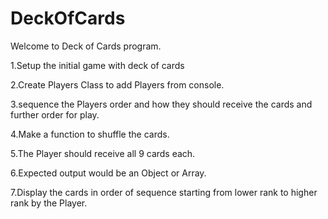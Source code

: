 # DeckOfCards
Welcome to Deck of Cards program.

1.Setup the initial game with deck of cards

2.Create Players Class to add Players from console.

3.sequence the Players order and how they should receive the cards and further order for play.

4.Make a function to shuffle the cards.

5.The Player should receive all 9 cards each.

6.Expected output would be an Object or Array.

7.Display the cards in order of sequence starting from lower rank to higher rank by the Player.
